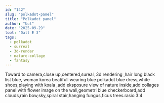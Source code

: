 ```yaml
---
id: "142"
slug: "polkadot-panel"
title: "Polkadot panel"
author: "Uul"
date: "2025-09-29"
tool: "Dall E 3"
tags:
  - polkadot
  - surreal
  - 3d-render
  - nature-collage
  - fantasy
---
```


Toward to camera,close up,centered,sureal,
3d rendering ,hair long black list blue, woman korea beatifull wearing blue polkadot blue dress,white shoes,playing with  koala
,add eksposure view of nature inside,add collages panel with flower image on the wall,geometri blue checkerboard,add clouds,rain
bow,sky,spiral stair,hanging fungus,ficus trees.rasio 3:4
